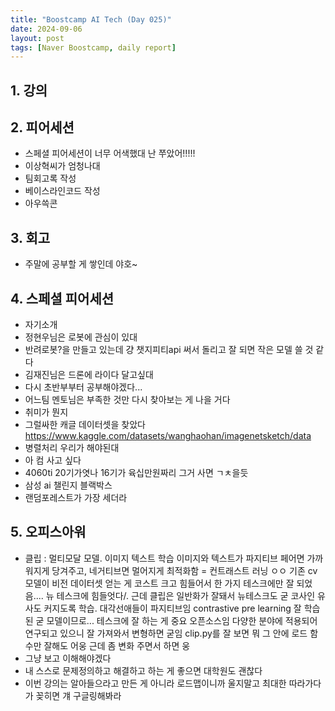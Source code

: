 ```yaml
---
title: "Boostcamp AI Tech (Day 025)"
date: 2024-09-06
layout: post
tags: [Naver Boostcamp, daily report]
---
```

## 1. 강의
<!-- 5강 듣고  -->

## 2. 피어세션
- 스페셜 피어세션이 너무 어색했대 난 쭈았어!!!!!
- 이상혁씨가 엄청나대
- 팀회고록 작성
- 베이스라인코드 작성
- 아우쓱콘

## 3. 회고
- 주말에 공부할 게 쌓인데 야호~

## 4. 스페셜 피어세션
- 자기소개
- 정현우님은 로봇에 관심이 있대
- 반려로봇?을 만들고 있는데 걍 챗지피티api 써서 돌리고 잘 되면 작은 모델 쓸 것 같다
- 김재진님은 드론에 라이다 달고싶대
- 다시 초반부부터 공부해야겠다...
- 어느팀 멘토님은 부족한 것만 다시 찾아보는 게 나을 거다
- 취미가 뭔지
- 그럴싸한 캐글 데이터셋을 찾았다
https://www.kaggle.com/datasets/wanghaohan/imagenetsketch/data
- 병렬처리 우리가 해야된대
- 아 컴 사고 싶다
- 4060ti 20기가엿나 16기가 육십만원짜리 그거 사면 ㄱㅊ을듯
- 삼성 ai 챌린지 블랙박스
- 랜덤포레스트가 가장 세더라

## 5. 오피스아워
- 클립 : 멀티모달 모델. 이미지 텍스트 학습 이미지와 텍스트가 파지티브 페어면 가까워지게 당겨주고, 네거티브면 멀어지게 최적화함 = 컨트래스트 러닝 ㅇㅇ
기존 cv모델이 비전 데이터셋 얻는 게 코스트 크고 힘들어서 한 가지 테스크에만 잘 되었음.... 
뉴 테스크에 힘들엇다/.
근데 클립은 일반화가 잘돼서 뉴테스크도 굳
코사인 유사도 커지도록 학습. 대각선애들이 파지티브임
contrastive pre learning
잘 학습된 굳 모델이므로... 테스크에 잘 하는 게 중요
오픈소스임
다양한 분야에 적용되어 연구되고 있으니 잘 가져와서 변형하면 굳임
clip.py를 잘 보면 뭐 그 안에 로드 함수만 잘해도 어웅
근데 좀 변화 주면서 하면 웅
- 그냥 보고 이해해야겠다
- 내 스스로 문제정의하고 해결하고 하는 게 좋으면 대학원도 괜찮다
- 이번 강의는 알아들으라고 만든 게 아니라 로드맵이니까 울지말고 최대한 따라가다가 꽂히면 걔 구글링해봐라